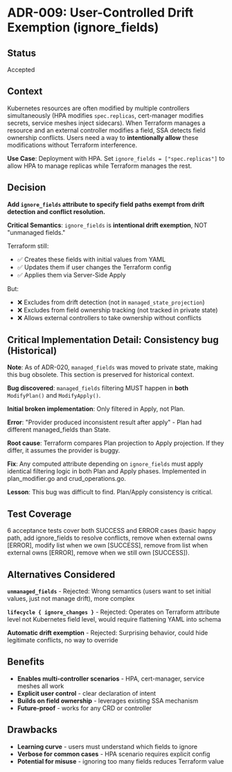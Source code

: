 # ADR-009: User-Controlled Drift Exemption (ignore_fields)

## Status
Accepted

## Context

Kubernetes resources are often modified by multiple controllers simultaneously (HPA modifies `spec.replicas`, cert-manager modifies secrets, service meshes inject sidecars). When Terraform manages a resource and an external controller modifies a field, SSA detects field ownership conflicts. Users need a way to **intentionally allow** these modifications without Terraform interference.

**Use Case**: Deployment with HPA. Set `ignore_fields = ["spec.replicas"]` to allow HPA to manage replicas while Terraform manages the rest.

## Decision

**Add `ignore_fields` attribute to specify field paths exempt from drift detection and conflict resolution.**

**Critical Semantics**: `ignore_fields` is **intentional drift exemption**, NOT "unmanaged fields."

Terraform still:
- ✅ Creates these fields with initial values from YAML
- ✅ Updates them if user changes the Terraform config
- ✅ Applies them via Server-Side Apply

But:
- ❌ Excludes from drift detection (not in `managed_state_projection`)
- ❌ Excludes from field ownership tracking (not tracked in private state)
- ❌ Allows external controllers to take ownership without conflicts

## Critical Implementation Detail: Consistency bug (Historical)

**Note**: As of ADR-020, `managed_fields` was moved to private state, making this bug obsolete. This section is preserved for historical context.

**Bug discovered**: `managed_fields` filtering MUST happen in **both** `ModifyPlan()` and `ModifyApply()`.

**Initial broken implementation**: Only filtered in Apply, not Plan.

**Error**: "Provider produced inconsistent result after apply" - Plan had different managed_fields than State.

**Root cause**: Terraform compares Plan projection to Apply projection. If they differ, it assumes the provider is buggy.

**Fix**: Any computed attribute depending on `ignore_fields` must apply identical filtering logic in both Plan and Apply phases. Implemented in plan_modifier.go and crud_operations.go.

**Lesson**: This bug was difficult to find. Plan/Apply consistency is critical.

## Test Coverage

6 acceptance tests cover both SUCCESS and ERROR cases (basic happy path, add ignore_fields to resolve conflicts, remove when external owns [ERROR], modify list when we own [SUCCESS], remove from list when external owns [ERROR], remove when we still own [SUCCESS]).

## Alternatives Considered

**`unmanaged_fields`** - Rejected: Wrong semantics (users want to set initial values, just not manage drift), more complex

**`lifecycle { ignore_changes }`** - Rejected: Operates on Terraform attribute level not Kubernetes field level, would require flattening YAML into schema

**Automatic drift exemption** - Rejected: Surprising behavior, could hide legitimate conflicts, no way to override

## Benefits

- **Enables multi-controller scenarios** - HPA, cert-manager, service meshes all work
- **Explicit user control** - clear declaration of intent
- **Builds on field ownership** - leverages existing SSA mechanism
- **Future-proof** - works for any CRD or controller

## Drawbacks

- **Learning curve** - users must understand which fields to ignore
- **Verbose for common cases** - HPA scenario requires explicit config
- **Potential for misuse** - ignoring too many fields reduces Terraform value
